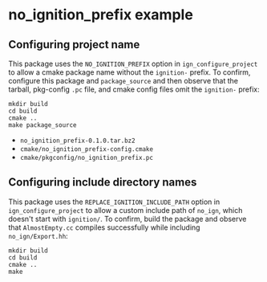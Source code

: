 # no\_ignition\_prefix example

## Configuring project name

This package uses the `NO_IGNITION_PREFIX` option in `ign_configure_project`
to allow a cmake package name without the `ignition-` prefix.
To confirm, configure this package and
`package_source` and then observe that the tarball,
pkg-config `.pc` file, and cmake config files omit the `ignition-` prefix:

~~~
mkdir build
cd build
cmake ..
make package_source
~~~

* `no_ignition_prefix-0.1.0.tar.bz2`
* `cmake/no_ignition_prefix-config.cmake`
* `cmake/pkgconfig/no_ignition_prefix.pc`

## Configuring include directory names

This package uses the `REPLACE_IGNITION_INCLUDE_PATH` option in `ign_configure_project`
to allow a custom include path of `no_ign`, which doesn't start with `ignition/`.
To confirm, build the package and observe that `AlmostEmpty.cc`
compiles successfully while including `no_ign/Export.hh`:

~~~
mkdir build
cd build
cmake ..
make
~~~
